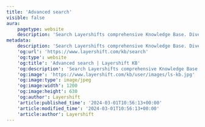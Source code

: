 ```yaml
---
title: 'Advanced search'
visible: false
aura:
    pagetype: website
    description: 'Search Layershifts comprehensive Knowledge Base. Dive into expertly curated articles, guides, and FAQs designed to answer your question'
metadata:
    description: 'Search Layershifts comprehensive Knowledge Base. Dive into expertly curated articles, guides, and FAQs designed to answer your question'
    'og:url': 'https://www.layershift.com/kb/search'
    'og:type': website
    'og:title': 'Advanced search | Layershift KB'
    'og:description': 'Search Layershifts comprehensive Knowledge Base. Dive into expertly curated articles, guides, and FAQs designed to answer your question'
    'og:image': 'https://www.layershift.com/kb/user/images/ls-kb.jpg'
    'og:image:type': image/jpeg
    'og:image:width': 1200
    'og:image:height': 630
    'og:author': Layershift
    'article:published_time': '2024-03-01T10:56:13+00:00'
    'article:modified_time': '2024-03-01T10:56:13+00:00'
    'article:author': Layershift
---
```


